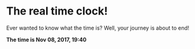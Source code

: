 # The real time clock!

Ever wanted to know what the time is? Well, your journey is about to end!

**The time is Nov 08, 2017, 19:40**